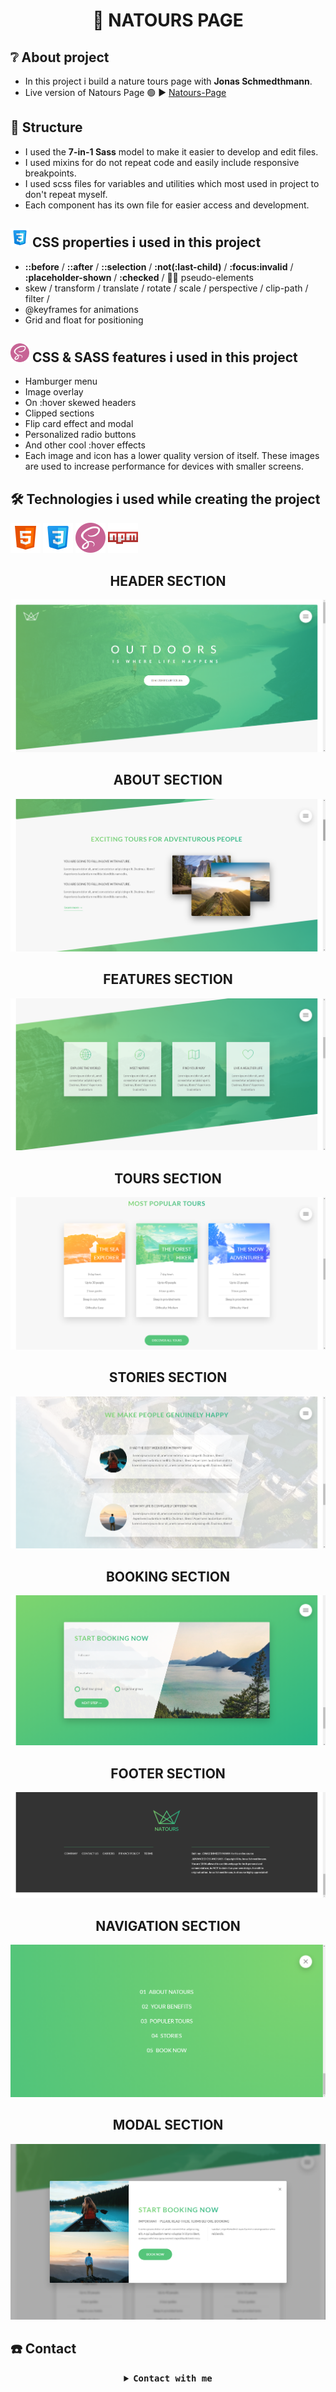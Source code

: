 # <h1 align="center">🌳 NATOURS PAGE</h1>
## ❔ About project 
* In this project i build a nature tours page with **Jonas Schmedthmann**.
* Live version of Natours Page 🟢 ▶ <a href="https://natours-page-kadir.vercel.app/"> Natours-Page </a>

## 🧩 Structure 
* I used the **7-in-1 Sass** model to make it easier to develop and edit files.
* I used mixins for do not repeat code and easily include responsive breakpoints.
* I used scss files for variables and utilities which most used in project to don't repeat myself.
* Each component has its own file for easier access and development.
<!-- ![Tech-icon](./tech-icons/css-icon.png) -->
## <img src="./tech-icons/css-icon.png" width="30" height="30"> CSS properties i used in this project
* **::before** / **::after** / **::selection** / **:not(:last-child)** / **:focus:invalid** / **:placeholder-shown** / **:checked** /  🔻🔺 pseudo-elements 
* skew / transform / translate / rotate / scale / perspective / clip-path / filter /
* @keyframes for animations
* Grid and float for positioning

## <img src="./tech-icons/sass-icon.png" width="30" height="30"> CSS & SASS features i used in this project
* Hamburger menu 
* Image overlay
* On :hover skewed headers
* Clipped sections
* Flip card effect and modal
* Personalized radio buttons
* And other cool :hover effects
* Each image and icon has a lower quality version of itself. These images are used to increase performance for devices with smaller screens.

## 🛠 Technologies i used while creating the project 
![Tech-icon](./tech-icons/html-icon.png) ![Tech-icon](./tech-icons/css-icon.png)  ![Tech-icon](./tech-icons/sass-icon.png) ![Tech-icon](./tech-icons/npm-icon.png)
<!--![Tech-icon](./tech-icons/js-icon.png) -->

## <h2 align="center">HEADER SECTION</h2>
![Natours-Page](readme-img/natours-1.png)
## <h2 align="center">ABOUT SECTION</h2>
![Natours-Page](readme-img/natours-2.png)
## <h2 align="center">FEATURES SECTION</h2>
![Natours-Page](readme-img/natours-3.png)
## <h2 align="center">TOURS SECTION</h2>
![Natours-Page](readme-img/natours-4.png)
## <h2 align="center">STORIES SECTION</h2>
![Natours-Page](readme-img/natours-5.png)
## <h2 align="center">BOOKING SECTION</h2>
![Natours-Page](readme-img/natours-6.png)
## <h2 align="center">FOOTER SECTION</h2>
![Natours-Page](readme-img/natours-7.png)
## <h2 align="center">NAVIGATION SECTION</h2>
![Natours-Page](readme-img/natours-8.png)
## <h2 align="center">MODAL SECTION</h2>
![Natours-Page](readme-img/natours-9.png)

## :phone: Contact
 <details align="center">
   <summary><b> <samp> Contact with me </samp></b></summary>
   <br>
   <samp>
   <b><h2 style="color: #fc6203">KADIR&nbsp;KARABACAK </h2></b>
   <img src="https://raw.githubusercontent.com/TanZng/TanZng/master/assets/bonefire.gif" width="200"/>
     <br>
     Project's Link: <a href="https://github.com/KadirKarabacak/Natours-Page">NATOURS PAGE</a>
     <br>
     <br>
     LinkedIn: <a href="https://www.linkedin.com/in/kadir-karabacak-/"> LinkedIn </a>
     <br>
     Instagram: <a href="https://www.instagram.com/kadir_krbck_/"> Instagram account</a>
     <br>
     E-Mail: <a href="#"> kadirht@hotmail.com</a>
   </samp>
 </details>
